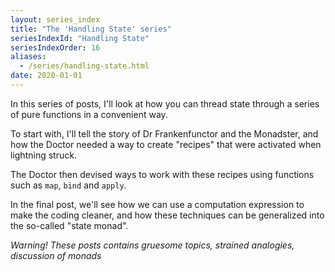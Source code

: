 ```yaml
---
layout: series_index
title: "The 'Handling State' series"
seriesIndexId: "Handling State"
seriesIndexOrder: 16
aliases:
  - /series/handling-state.html
date: 2020-01-01
---
```


In this series of posts, I'll look at how you can thread state through a series of pure functions in a convenient way.

To start with, I'll tell the story of Dr Frankenfunctor and the Monadster, and how the Doctor needed a way to create "recipes" that were activated when lightning struck.

The Doctor then devised ways to work with these recipes using functions such as `map`, `bind` and `apply`.

In the final post, we'll see how we can use a computation expression to make the coding cleaner, and how these techniques can be generalized into the so-called "state monad".

*Warning! These posts contains gruesome topics, strained analogies, discussion of monads*